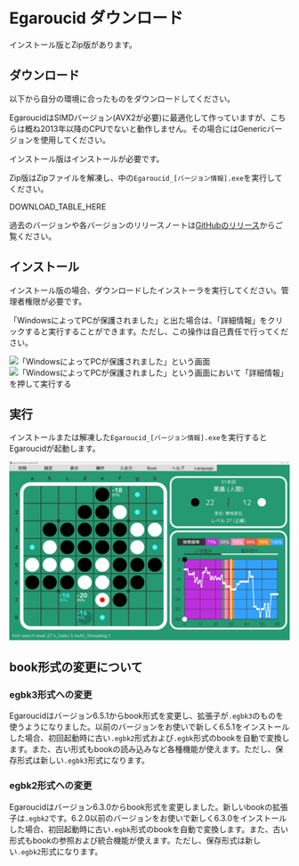 # Egaroucid ダウンロード

インストール版とZip版があります。



## ダウンロード

以下から自分の環境に合ったものをダウンロードしてください。



EgaroucidはSIMDバージョン(AVX2が必要)に最適化して作っていますが、こちらは概ね2013年以降のCPUでないと動作しません。その場合にはGenericバージョンを使用してください。



インストール版はインストールが必要です。



Zip版はZipファイルを解凍し、中の```Egaroucid_[バージョン情報].exe```を実行してください。



DOWNLOAD_TABLE_HERE





過去のバージョンや各バージョンのリリースノートは[GitHubのリリース](https://github.com/Nyanyan/Egaroucid/releases)からご覧ください。



## インストール

インストール版の場合、ダウンロードしたインストーラを実行してください。管理者権限が必要です。



「WindowsによってPCが保護されました」と出た場合は、「詳細情報」をクリックすると実行することができます。ただし、この操作は自己責任で行ってください。

<div class="centering_box">
    <img class="pic2" src="img/cant_run1.png" alt="「WindowsによってPCが保護されました」という画面">
    <img class="pic2" src="img/cant_run2.png" alt="「WindowsによってPCが保護されました」という画面において「詳細情報」を押して実行する">
</div>




## 実行

インストールまたは解凍した<code>Egaroucid_[バージョン情報].exe</code>を実行するとEgaroucidが起動します。

<div class="centering_box">
    <img class="pic2" src="img/egaroucid.png" alt="Egaroucid">
</div>


## book形式の変更について

### egbk3形式への変更

Egaroucidはバージョン6.5.1からbook形式を変更し、拡張子が```.egbk3```のものを使うようになりました。以前のバージョンをお使いで新しく6.5.1をインストールした場合、初回起動時に古い```.egbk2```形式および```.egbk```形式のbookを自動で変換します。また、古い形式もbookの読み込みなど各種機能が使えます。ただし、保存形式は新しい```.egbk3```形式になります。

### egbk2形式への変更

Egaroucidはバージョン6.3.0からbook形式を変更しました。新しいbookの拡張子は```.egbk2```です。6.2.0以前のバージョンをお使いで新しく6.3.0をインストールした場合、初回起動時に古い```.egbk```形式のbookを自動で変換します。また、古い形式もbookの参照および統合機能が使えます。ただし、保存形式は新しい```.egbk2```形式になります。
